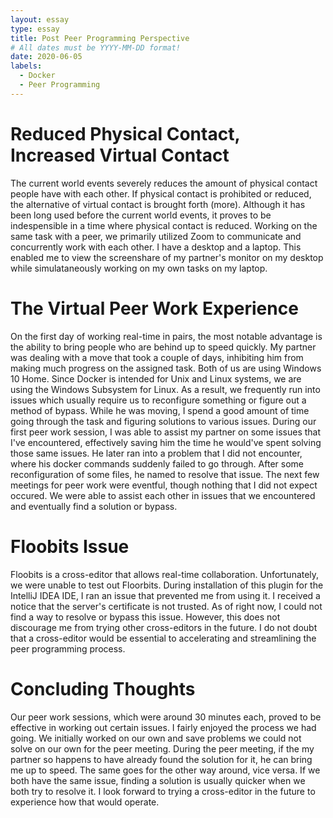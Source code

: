 ```yaml
---
layout: essay
type: essay
title: Post Peer Programming Perspective
# All dates must be YYYY-MM-DD format!
date: 2020-06-05
labels:
  - Docker
  - Peer Programming
---
```


# Reduced Physical Contact, Increased Virtual Contact

The current world events severely reduces the amount of physical contact people have with each other. If physical contact is prohibited or reduced, the alternative of virtual contact is brought forth (more). Although it has been long used before the current world events, it proves to be indespensible in a time where physical contact is reduced. Working on the same task with a peer, we primarily utilized Zoom to communicate and concurrently work with each other. I have a desktop and a laptop. This enabled me to view the screenshare of my partner's monitor on my desktop while simulataneously working on my own tasks on my laptop.

# The Virtual Peer Work Experience

On the first day of working real-time in pairs, the most notable advantage is the ability to bring people who are behind up to speed quickly. My partner was dealing with a move that took a couple of days, inhibiting him from making much progress on the assigned task. Both of us are using Windows 10 Home. Since Docker is intended for Unix and Linux systems, we are using the Windows Subsystem for Linux. As a result, we frequently run into issues which usually require us to reconfigure something or figure out a method of bypass. While he was moving, I spend a good amount of time going through the task and figuring solutions to various issues. During our first peer work session, I was able to assist my partner on some issues that I've encountered, effectively saving him the time he would've spent solving those same issues. He later ran into a problem that I did not encounter, where his docker commands suddenly failed to go through. After some reconfiguration of some files, he named to resolve that issue. The next few meetings for peer work were eventful, though nothing that I did not expect occured. We were able to assist each other in issues that we encountered and eventually find a solution or bypass.

# Floobits Issue

Floobits is a cross-editor that allows real-time collaboration. Unfortunately, we were unable to test out Floorbits. During installation of this plugin for the IntelliJ IDEA IDE, I ran an issue that prevented me from using it. I received a notice that the server's certificate is not trusted. As of right now, I could not find a way to resolve or bypass this issue. However, this does not discourage me from trying other cross-editors in the future. I do not doubt that a cross-editor would be essential to accelerating and streamlining the peer programming process.

# Concluding Thoughts

Our peer work sessions, which were around 30 minutes each, proved to be effective in working out certain issues. I fairly enjoyed the process we had going. We initially worked on our own and save problems we could not solve on our own for the peer meeting. During the peer meeting, if the my partner so happens to have already found the solution for it, he can bring me up to speed. The same goes for the other way around, vice versa. If we both have the same issue, finding a solution is usually quicker when we both try to 
resolve it. I look forward to trying a cross-editor in the future to experience how that would operate. 
